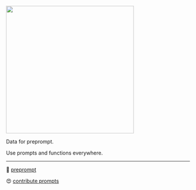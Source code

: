 <img 
    src="https://img.shields.io/badge/%E2%AC%9C%20%2F%20preprompt%20%E2%94%82%20data-%23202020?style=for-the-badge"
    width="350"
/>

Data for preprompt.

Use prompts and functions everywhere.

***

🍱 [preprompt](https://github.com/ramptix/preprompt)

😍 [contribute prompts](https://github.com/ramptix/preprompted-data/fork)
